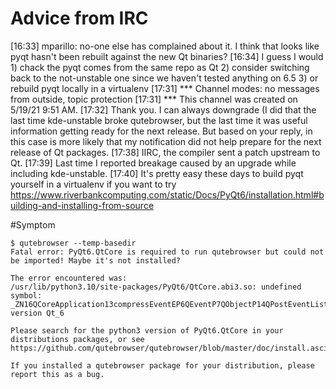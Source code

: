 # Advice from IRC
[16:33] <toofar> mparillo: no-one else has complained about it. I think that looks like pyqt hasn't been rebuilt against the new Qt binaries?
[16:34] <toofar> I guess I would 1) chack the pyqt comes from the same repo as Qt 2) consider switching back to the not-unstable one since we haven't tested anything on 6.5 3) or rebuild pyqt locally in a virtualenv
[17:31] *** Channel modes: no messages from outside, topic protection
[17:31] *** This channel was created on 5/19/21 9:51 AM.
[17:32] <mparillo> Thank you. I can always downgrade (I did that the last time kde-unstable broke qutebrowser, but the last time it was useful information getting ready for the next release. But based on your reply, in this case is more likely that my notification did not help prepare for the next release of Qt packages.
[17:38] <mparillo> IIRC, the compiler sent a patch upstream to Qt.
[17:39] <mparillo> Last time I reported breakage caused by an upgrade while including kde-unstable.
[17:40] <toofar> It's pretty easy these days to build pyqt yourself in a virtualenv if you want to try https://www.riverbankcomputing.com/static/Docs/PyQt6/installation.html#building-and-installing-from-source

#Symptom
```
$ qutebrowser --temp-basedir
Fatal error: PyQt6.QtCore is required to run qutebrowser but could not be imported! Maybe it's not installed?

The error encountered was:
/usr/lib/python3.10/site-packages/PyQt6/QtCore.abi3.so: undefined symbol: _ZN16QCoreApplication13compressEventEP6QEventP7QObjectP14QPostEventList, version Qt_6

Please search for the python3 version of PyQt6.QtCore in your distributions packages, or see https://github.com/qutebrowser/qutebrowser/blob/master/doc/install.asciidoc

If you installed a qutebrowser package for your distribution, please report this as a bug.
```
